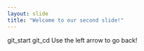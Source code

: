 ```yaml
---
layout: slide
title: "Welcome to our second slide!"
---
```

git_start
git_cd
Use the left arrow to go back!


